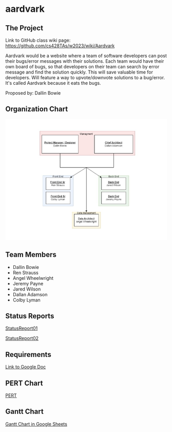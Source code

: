 # aardvark

## The Project

Link to GitHub class wiki page: https://github.com/cs428TAs/w2023/wiki/Aardvark

Aardvark would be a website where a team of software developers can post their bugs/error messages with their solutions. Each team would have their own board of bugs, so that developers on their team can search by error message and find the solution quickly. This will save valuable time for developers. Will feature a way to upvote/downvote solutions to a bug/error. It's called Aardvark because it eats the bugs.

Proposed by: Dallin Bowie

## Organization Chart
![Org Chart](https://github.com/rbstrauss98/aardvark/blob/main/Org%20Chart%20Aardvark.jpg)

## Team Members

* Dallin Bowie
* Ren Strauss
* Angel Wheelwright
* Jeremy Payne
* Jared Wilson
* Dallan Adamson
* Colby Lyman

## Status Reports
[StatusReport01](https://github.com/rbstrauss98/aardvark/blob/main/Aardvark%20report%20(1).xlsx)

[StatusReport02](https://github.com/rbstrauss98/aardvark/blob/main/Aardvark%20report%202%20-%20Sheet1.csv)

## Requirements
[Link to Google Doc](https://docs.google.com/document/d/1qh_Z-gb9oVGyNqa2Y-JWFi96G-mTPZzXZMl5F_xanNY/edit?usp=sharing)

## PERT Chart
[PERT](https://github.com/rbstrauss98/aardvark/blob/main/PERT%20Chart.png)

## Gantt Chart
[Gantt Chart in Google Sheets](https://docs.google.com/spreadsheets/d/1TeNB_ne3lPgpLOUglW823o-0Ad1kB6NOLjJQHQJR85Q/edit?usp=sharing)
